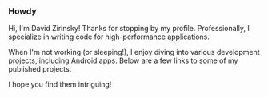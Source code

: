 ### Howdy

Hi, I'm David Zirinsky! Thanks for stopping by my profile. Professionally, I specialize in writing code for high-performance applications.

When I'm not working (or sleeping!), I enjoy diving into various development projects, including Android apps. Below are a few links to some of my published projects.

I hope you find them intriguing!

